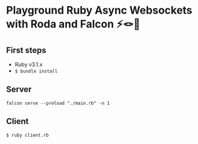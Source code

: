 # Playground Ruby Async Websockets with Roda and Falcon ⚡️🪢🚀

## First steps

- Ruby v3.1.x
- `$ bundle install`

## Server

`falcon serve --preload "./main.rb" -n 1`

## Client

`$ ruby client.rb`

